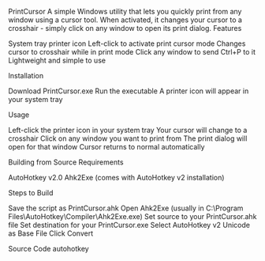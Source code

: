 PrintCursor
A simple Windows utility that lets you quickly print from any window using a cursor tool. When activated, it changes your cursor to a crosshair - simply click on any window to open its print dialog.
Features

System tray printer icon
Left-click to activate print cursor mode
Changes cursor to crosshair while in print mode
Click any window to send Ctrl+P to it
Lightweight and simple to use

Installation

Download PrintCursor.exe
Run the executable
A printer icon will appear in your system tray

Usage

Left-click the printer icon in your system tray
Your cursor will change to a crosshair
Click on any window you want to print from
The print dialog will open for that window
Cursor returns to normal automatically

Building from Source
Requirements

AutoHotkey v2.0
Ahk2Exe (comes with AutoHotkey v2 installation)

Steps to Build

Save the script as PrintCursor.ahk
Open Ahk2Exe (usually in C:\Program Files\AutoHotkey\Compiler\Ahk2Exe.exe)
Set source to your PrintCursor.ahk file
Set destination for your PrintCursor.exe
Select AutoHotkey v2 Unicode as Base File
Click Convert

Source Code
autohotkey
